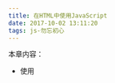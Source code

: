 ```yaml
---
title: 在HTML中使用JavaScript
date: 2017-10-02 13:11:20
tags: js-勿忘初心
---
```


本章内容：
  * 使用<script>元素
  * 嵌入脚本与外部脚本
  * 文档模式对JavaScript的影响
  * 考虑禁用JavaScript的场景
  HTML4.01为<script>定义了下列6个属性

  1. async：可选。表示应该立即下载脚本，但不应妨碍页面中的其他操作，即是否异步。只对外部脚本有效
  2. charset：可选。便是通过src属相制定的代码的字符集。由于大多数浏览器会忽略它的值，因此这个属性很少有人使用
  3. defer：可选。表示脚本可以延迟到文档完全被解析和显示之后再执行。只对外部脚本文件有效。IE7及更早版本对嵌入脚本也支持这个属性
  4. language：废弃
  5. src：可选。表示包含要执行代码的外部文件
  6. type：可选。可以看成是language的替代属性；表示便携代码使用的脚本语言的内容类型，考虑到约定俗成和最大限度的浏览器兼容性，目前type属性的值依旧还是text/javascript,不过，这个属性不是必须的，如果没有指定这个属性，则其默认值仍为text/javascript

**使用<script>元素方式有两种：直接在页面中嵌入JavaScript代码和包含外部的JavaScript文件**

*注意：带有src属性的<script>元素标签之间不能再包含额外的JavaScript代码，它只会下载并执行外部脚本文件，嵌入的代码会被忽略*

**延迟脚本**

HTML4.01为<script>标签定义了defer属性。这个属性的用途是表明脚本在执行时不会影响页面的构造。也就是说，脚本会延迟到整个页面都解析完毕后再运行。因此，在<script>元素中设置defer属性，相当于告诉浏览器立即下载，但延迟执行

**异步脚本**




